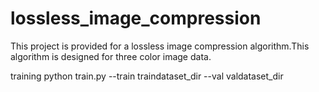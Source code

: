 # lossless_image_compression
This project is provided for a lossless image compression algorithm.This algorithm is designed for three color image data.

training
python train.py --train traindataset_dir --val valdataset_dir
